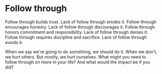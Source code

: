 # Follow through

Follow through builds trust. Lack of follow through erodes it. Follow through encourages honesty. Lack of follow through discourages it. Follow through honors commitment and responsibility. Lack of follow through denies it. Follow through requires discipline and sacrifice. Lack of follow through avoids it.

When we say we're going to do something, we should do it. When we don't, we hurt others. But mostly, we hurt ourselves. What might you need to follow through on more in your life? And what would the impact be if you did?
